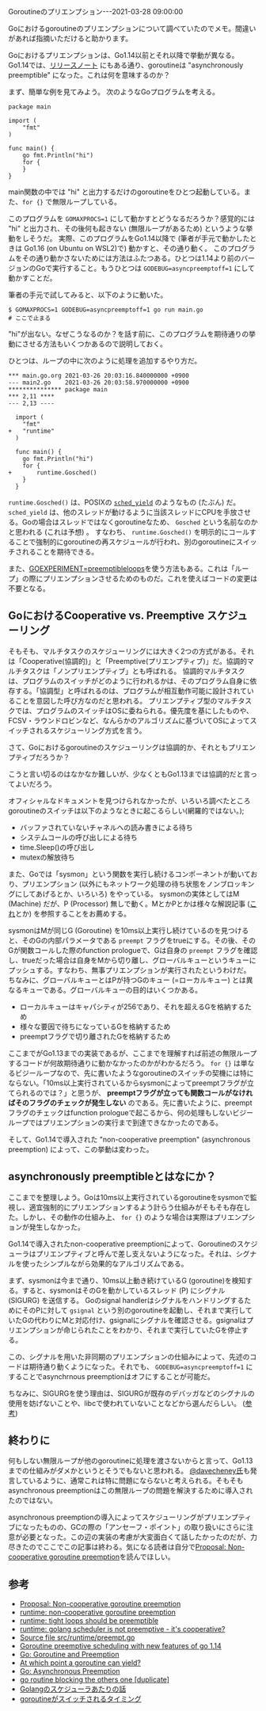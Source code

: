 Goroutineのプリエンプション---2021-03-28 09:00:00

Goにおけるgoroutineのプリエンプションについて調べていたのでメモ。間違いがあれば指摘いただけると助かります。

Goにおけるプリエンプションは、Go1.14以前とそれ以降で挙動が異なる。Go1.14では、[リリースノート](https://golang.org/doc/go1.14#runtime) にもある通り、goroutineは "asynchronously preemptible" になった。これは何を意味するのか？

まず、簡単な例を見てみよう。
次のようなGoプログラムを考える。

```
package main

import (
	"fmt"
)

func main() {
	go fmt.Println("hi")
	for {
	}
}

```

main関数の中では "hi" と出力するだけのgoroutineをひとつ起動している。また、`for {}` で無限ループしている。

このプログラムを `GOMAXPROCS=1` にして動かすとどうなるだろうか？感覚的には "hi" と出力され、その後何も起きない (無限ループがあるため) というような挙動をしそうだ。
実際、このプログラムをGo1.14以降で (筆者が手元で動かしたときは Go1.16 (on Ubuntu on WSL2)で) 動かすと、その通り動く。
このプログラムをその通り動かさないためには方法はふたつある。ひとつは1.14より前のバージョンのGoで実行すること。もうひとつは `GODEBUG=asyncpreemptoff=1` にして動かすことだ。

筆者の手元で試してみると、以下のように動いた。

```
$ GOMAXPROCS=1 GODEBUG=asyncpreemptoff=1 go run main.go
# ここで止まる
```

"hi"が出ない。なぜこうなるのか？を話す前に、このプログラムを期待通りの挙動にさせる方法もいくつかあるので説明しておく。

ひとつは、ループの中に次のように処理を追加するやり方だ。

```
*** main.go.org	2021-03-26 20:03:16.840000000 +0900
--- main2.go	2021-03-26 20:03:58.970000000 +0900
*************** package main
*** 2,11 ****
--- 2,13 ----
  
  import (
  	"fmt"
+ 	"runtime"
  )
  
  func main() {
  	go fmt.Println("hi")
  	for {
+ 		runtime.Gosched()
  	}
  }

```

`runtime.Gosched()` は、POSIXの [`sched_yield`](https://man7.org/linux/man-pages/man2/sched_yield.2.html) のようなもの (たぶん) だ。 `sched_yield` は、他のスレッドが動けるように当該スレッドにCPUを手放させる。Goの場合はスレッドではなくgoroutineなため、 `Gosched` という名前なのかと思われる (これは予想) 。
すなわち、 `runtime.Gosched()` を明示的にコールすることで強制的にgoroutineの再スケジュールが行われ、別のgoroutineにスイッチされることを期待できる。

また、[GOEXPERIMENT=preemptibleloops](https://github.com/golang/go/blob/87a3ac5f5328ea0a6169cfc44bdb081014fcd3ec/src/cmd/internal/objabi/util.go#L257)を使う方法もある。これは「ループ」の際にプリエンプションさせるためのものだ。これを使えばコードの変更は不要となる。

## GoにおけるCooperative vs. Preemptive スケジューリング

そもそも、マルチタスクのスケジューリングには大きく2つの方式がある。それは「Cooperative(協調的)」と「Preemptive(プリエンプティブ)」だ。協調的マルチタスクは「ノンプリエンプティブ」とも呼ばれる。
協調的マルチタスクは、プログラムのスイッチがどのように行われるかは、そのプログラム自身に依存する。「協調型」と呼ばれるのは、プログラムが相互動作可能に設計されていることを意図した呼び方なのだと思われる。
プリエンプティブ型のマルチタスクでは、プログラムのスイッチはOSに委ねられる。優先度を基にしたものや、FCSV・ラウンドロビンなど、なんらかのアルゴリズムに基づいてOSによってスイッチされるスケジューリング方式を言う。

さて、Goにおけるgoroutineのスケジューリングは協調的か、それともプリエンプティブだろうか？

こうと言い切るのはなかなか難しいが、少なくともGo1.13までは協調的だと言ってよいだろう。

オフィシャルなドキュメントを見つけられなかったが、いろいろ調べたところgoroutineのスイッチは以下のようなときに起こるらしい(網羅的ではない。);

* バッファされていないチャネルへの読み書きによる待ち
* システムコールの呼び出しによる待ち
* time.Sleep()の呼び出し
* mutexの解放待ち

また、Goでは「sysmon」という関数を実行し続けるコンポーネントが動いており、プリエンプション (以外にもネットワーク処理の待ち状態をノンブロッキングにしてあげるとか、いろいろ) をやっている。
sysmonの実体としてはM (Machine) だが、P (Processor) 無しで動く。MとかPとかは様々な解説記事 ([これ](https://developpaper.com/gmp-principle-and-scheduling-analysis-of-golang-scheduler/)とか) を参照することをお薦めする。

sysmonはMが同じG (Goroutine) を10ms以上実行し続けているのを見つけると、そのGの内部パラメータである `preempt` フラグをtrueにする。その後、そのGが関数コールした際のfunction prologueで、Gは自身の `preempt` フラグを確認し、trueだった場合は自身をMから切り離し、グローバルキューというキューにプッシュする。すなわち、無事プリエンプションが実行されたというわけだ。
ちなみに、グローバルキューとはPが持つGのキュー (=ローカルキュー) とは異なるキューである。グローバルキューの目的はいくつかある。

* ローカルキューはキャパシティが256であり、それを超えるGを格納するため
* 様々な要因で待ちになっているGを格納するため
* preemptフラグで切り離されたGを格納するため

ここまでがGo1.13までの実装であるが、ここまでを理解すれば前述の無限ループするコードが何故期待通りに動かなかったのかがわかるだろう。 `for {}` は単なるビジーループなので、先に書いたようなgoroutineのスイッチの契機には特にならない。「10ms以上実行されているからsysmonによってpreemptフラグが立てられるのでは？」と思うが、 **preemptフラグが立っても関数コールがなければそのフラグのチェックが発生しない** のである。先に書いたように、preemptフラグのチェックはfunction prologueで起こるから、何の処理もしないビジーループではプリエンプションの実行まで到達できなかったのである。

そして、Go1.14で導入された "non-cooperative preemption" (asynchronous preemption) によって、この挙動は変わった。

## asynchronously preemptibleとはなにか？

ここまでを整理しよう。Goは10ms以上実行されているgoroutineをsysmonで監視し、適宜強制的にプリエンプションするよう計らう仕組みがそもそも存在した。しかし、その動作の仕組み上、 `for {}` のような場合は実際はプリエンプションが発生しなかった。

Go1.14で導入されたnon-cooperative preemptionによって、Goroutineのスケジューラはプリエンプティブと呼んで差し支えないようになった。それは、シグナルを使ったシンプルながら効果的なアルゴリズムである。

まず、sysmonは今まで通り、10ms以上動き続けているG (goroutine)を検知する。すると、sysmonはそのGを動かしているスレッド (P) にシグナル (SIGURG) を送信する。
Goのsignal handlerはシグナルをハンドリングするためにそのPに対して `gsignal` という別のgoroutineを起動し、それまで実行していたGの代わりにMと対応付け、gsignalにシグナルを確認させる。gsignalはプリエンプションが命じられたことをわかり、それまで実行していたGを停止する。

この、シグナルを用いた非同期のプリエンプションの仕組みによって、先述のコードは期待通り動くようになった。それでも、 `GODEBUG=asyncpreemptoff=1` にすることでasynchrnous preemptionはオフにすることが可能だ。

ちなみに、SIGURGを使う理由は、SIGURGが既存のデバッガなどのシグナルの使用を妨げないことや、libcで使われていないことなどから選んだらしい。 ([参考](https://github.com/golang/proposal/blob/master/design/24543-non-cooperative-preemption.md#other-considerations))

## 終わりに

何もしない無限ループが他のgoroutineに処理を渡さないからと言って、Go1.13までの仕組みがダメかというとそうでもないと思われる。 [@davecheney氏](https://github.com/golang/go/issues/11462#issuecomment-116616022)も発言しているように、通常これは特に問題にならないと考えられる。そもそもasynchronous preemptionはこの無限ループの問題を解決するために導入されたのではない。

asynchronous preemptionの導入によってスケジューリングがプリエンプティブになったものの、GCの際の「アンセーフ・ポイント」の取り扱いにさらに注意が必要となった。この辺の実装の考慮が大変面白くて話したかったのだが、力尽きたのでここでこの記事は終わる。気になる読者は自分で[Proposal: Non-cooperative goroutine preemption](https://github.com/golang/proposal/blob/master/design/24543-non-cooperative-preemption.md)を読んでほしい。

## 参考

* [Proposal: Non-cooperative goroutine preemption](https://github.com/golang/proposal/blob/master/design/24543-non-cooperative-preemption.md)
* [runtime: non-cooperative goroutine preemption](https://github.com/golang/go/issues/24543)
* [runtime: tight loops should be preemptible](https://github.com/golang/go/issues/10958)
* [runtime: golang scheduler is not preemptive - it's cooperative?](https://github.com/golang/go/issues/11462)
* [Source file src/runtime/preempt.go](https://golang.org/src/runtime/preempt.go)
* [Goroutine preemptive scheduling with new features of go 1.14](https://developpaper.com/goroutine-preemptive-scheduling-with-new-features-of-go-1-14/)
* [Go: Goroutine and Preemption](https://medium.com/a-journey-with-go/go-goroutine-and-preemption-d6bc2aa2f4b7)
* [At which point a goroutine can yield?](https://stackoverflow.com/questions/64113394/at-which-point-a-goroutine-can-yield)
* [Go: Asynchronous Preemption](https://medium.com/a-journey-with-go/go-asynchronous-preemption-b5194227371c)
* [go routine blocking the others one [duplicate]](https://stackoverflow.com/questions/17953269/go-routine-blocking-the-others-one)
* [Golangのスケジューラあたりの話](https://qiita.com/takc923/items/de68671ea889d8df6904)
* [goroutineがスイッチされるタイミング](https://qiita.com/umisama/items/93333ffe4d9fc7e4ba1f)
